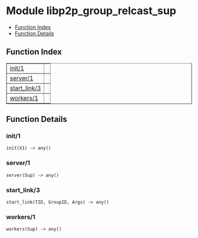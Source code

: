 

# Module libp2p_group_relcast_sup #
* [Function Index](#index)
* [Function Details](#functions)

<a name="index"></a>

## Function Index ##


<table width="100%" border="1" cellspacing="0" cellpadding="2" summary="function index"><tr><td valign="top"><a href="#init-1">init/1</a></td><td></td></tr><tr><td valign="top"><a href="#server-1">server/1</a></td><td></td></tr><tr><td valign="top"><a href="#start_link-3">start_link/3</a></td><td></td></tr><tr><td valign="top"><a href="#workers-1">workers/1</a></td><td></td></tr></table>


<a name="functions"></a>

## Function Details ##

<a name="init-1"></a>

### init/1 ###

`init(X1) -> any()`

<a name="server-1"></a>

### server/1 ###

`server(Sup) -> any()`

<a name="start_link-3"></a>

### start_link/3 ###

`start_link(TID, GroupID, Args) -> any()`

<a name="workers-1"></a>

### workers/1 ###

`workers(Sup) -> any()`

